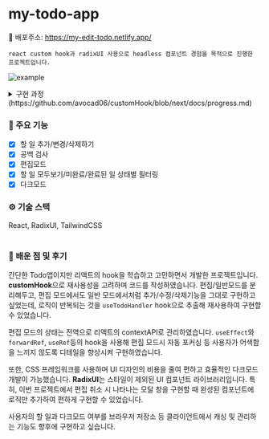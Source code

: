 # my-todo-app
🔗 배포주소: https://my-edit-todo.netlify.app/

```
react custom hook과 radixUI 사용으로 headless 컴포넌트 경험을 목적으로 진행한 프로젝트입니다.
```

![example](https://github.com/avocad06/myTodoApp/assets/108647806/fe1497c1-31bf-419f-a619-f0412148fcad)


<details>
    <summary>구현 과정(https://github.com/avocad06/customHook/blob/next/docs/progress.md)</summary>
    	  <p>1. 23-07-20 리스트 구현</p>
        <p>2. 23-07-20 추가하기 구현(유효성 검사)</p>
        <p>3. 23-07-21 삭제하기 구현</p>
        <p>4. 23-07-21 필터 적용 구현</p>
        <p>5. 23-07-22 radix-UI 라이브러리 사용</p>
        <p>6. 23-07-23 radix-UI 라이브러리 학습 및 사용</p>
        <p>7. 23-08-04 다크모드 구현</p>
        <p>8. 23-08-05 스크롤 구현</p>
        <p>9. 23-08-10 편집 모드 구현</p>
        <p>10. 23-08-16 편집 모드 진입 구현</p>
</details>

### 📌 주요 기능
- [x] 할 일 추가/변경/삭제하기
- [x] 공백 검사
- [x] 편집모드
- [x] 할 일 모두보기/미완료/완료된 일 상태별 필터링
- [x] 다크모드

### ⚙ 기술 스택
React, RadixUI, TailwindCSS
<br>
<br>

### 🤔 배운 점 및 후기
간단한 Todo앱이지만 리액트의 hook을 학습하고 고민하면서 개발한 프로젝트입니다. 
**customHook**으로 재사용성을 고려하며 코드를 작성하였습니다. 편집/일반모드를 분리해두고, 편집 모드에서도 일반 모드에서처럼 추가/수정/삭제기능을 그대로 구현하고 싶었는데, 로직이 반복되는 것을 `useTodoHandler` hook으로 추출해 재사용하여 구현할 수 있었습니다.

편집 모드의 상태는 전역으로 리액트의 contextAPI로 관리하였습니다.
`useEffect`와 `forwardRef`, `useRef`등의 hook을 사용해 편집 모드시 자동 포커싱 등 사용자가 어색함을 느끼지 않도록 디테일을 향상시켜 구현하였습니다.

또한, CSS 프레임워크를 사용하며 UI 디자인의 비용을 줄여 편하고 효율적인 다크모드 개발이 가능했습니다.
**RadixUI**는 스타일이 제외된 UI 컴포넌트 라이브러리입니다. 특히, 이번 프로젝트에서 편집 취소 시 나타나는 모달 창을 구현할 때 완성된 컴포넌트에 로직만 추가하여 편하게 구현할 수 있었습니다.

사용자의 할 일과 다크모드 여부를 브라우저 저장소 등 클라이언트에서 캐싱 및 관리하는 기능도 향후에 구현하고 싶습니다.
